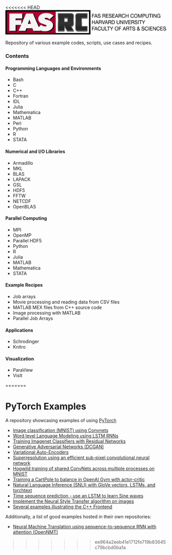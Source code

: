 <<<<<<< HEAD
![FASRC Logo](Images/rc-logo-text_2017-88.png)

Repository of various example codes, scripts, use cases and recipes.

### Contents

#### Programming Languages and Environments
    
   * Bash
   * C  
   * C++  
   * Fortran  
   * IDL  
   * Julia  
   * Mathematica  
   * MATLAB  
   * Perl  
   * Python
   * R  
   * STATA

#### Numerical and I/O Libraries
   
   * Armadillo
   * MKL
   * BLAS
   * LAPACK
   * GSL
   * HDF5
   * FFTW
   * NETCDF
   * OpenBLAS

#### Parallel Computing

   * MPI
   * OpenMP
   * Parallel HDF5
   * Python
   * R
   * Julia
   * MATLAB
   * Mathematica
   * STATA

#### Example Recipes

   * Job arrays
   * Movie processing and reading data from CSV files
   * MATLAB MEX files from C++ source code
   * Image processing with MATLAB 
   * Parallel Job Arrays

#### Applications

   * Schrodinger
   * Knitro

#### Visualization

   * ParaView
   * VisIt

=======
# PyTorch Examples

A repository showcasing examples of using [PyTorch](https://github.com/pytorch/pytorch)

- [Image classification (MNIST) using Convnets](mnist)
- [Word level Language Modeling using LSTM RNNs](word_language_model)
- [Training Imagenet Classifiers with Residual Networks](imagenet)
- [Generative Adversarial Networks (DCGAN)](dcgan)
- [Variational Auto-Encoders](vae)
- [Superresolution using an efficient sub-pixel convolutional neural network](super_resolution)
- [Hogwild training of shared ConvNets across multiple processes on MNIST](mnist_hogwild)
- [Training a CartPole to balance in OpenAI Gym with actor-critic](reinforcement_learning)
- [Natural Language Inference (SNLI) with GloVe vectors, LSTMs, and torchtext](snli)
- [Time sequence prediction - use an LSTM to learn Sine waves](time_sequence_prediction)
- [Implement the Neural Style Transfer algorithm on images](fast_neural_style)
- [Several examples illustrating the C++ Frontend](cpp)

Additionally, a list of good examples hosted in their own repositories:

- [Neural Machine Translation using sequence-to-sequence RNN with attention (OpenNMT)](https://github.com/OpenNMT/OpenNMT-py)
>>>>>>> ee964a2eeb41e1712fe719b83645c79bcbd0ba1a
